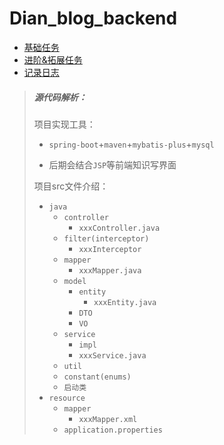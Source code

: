 # **Dian_blog_backend**

+ [基础任务](https://github.com/SleepyLGod/Dian_blog_backend/tree/main/helloDemo)
+ [进阶&拓展任务](https://github.com/SleepyLGod/Dian_blog_backend/tree/main/BlogBackend)
+ [记录日志](https://github.com/SleepyLGod/Dian_blog_backend/tree/main/taskRecord)

> ##### **源代码解析**：
>
> 项目实现工具：
>
>   + `spring-boot`+`maven`+`mybatis-plus`+`mysql`
>
>   + 后期会结合`JSP`等前端知识写界面
>
> 项目src文件介绍：
>
> + `java`
>   + `controller`
>     + `xxxController.java`
>   + `filter(interceptor)`
>     + `xxxInterceptor`
>   + `mapper`
>     + `xxxMapper.java`
>   + `model`
>     + `entity`
>       + `xxxEntity.java`
>     + `DTO`
>     + `VO`
>   + `service`
>     + `impl`
>     + `xxxService.java`
>   + `util`
>   + `constant(enums)`
>   + `启动类`
> + `resource`
>     + `mapper`
>         + `xxxMapper.xml`
>     + `application.properties`
